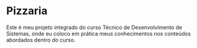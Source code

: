 # Pizzaria
Este é meu projeto integrado do curso Técnico de Desenvolvimento de Sistemas, onde eu coloco em prática meus conhecimentos nos conteúdos abordados dentro do curso.
